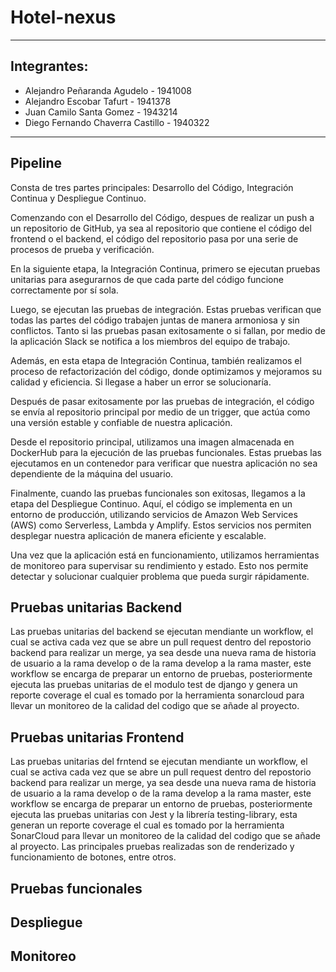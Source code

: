 # Hotel-nexus

***
## Integrantes: 
  * Alejandro Peñaranda Agudelo - 1941008
  * Alejandro Escobar Tafurt - 1941378
  * Juan Camilo Santa Gomez - 1943214
  * Diego Fernando Chaverra Castillo - 1940322
***
## Pipeline

Consta de tres partes principales: Desarrollo del Código, Integración Continua y Despliegue Continuo. 

Comenzando con el Desarrollo del Código, despues de realizar un push a un repositorio de GitHub, ya sea al repositorio que  contiene el código del frontend o el backend, el código del repositorio pasa por una serie de procesos de prueba y verificación.

En la siguiente etapa, la Integración Continua, primero se ejecutan pruebas unitarias para asegurarnos de que cada parte del código funcione correctamente por sí sola. 

Luego, se ejecutan las pruebas de integración. Estas pruebas verifican que todas las partes del código trabajen juntas de manera armoniosa y sin conflictos. Tanto si las pruebas pasan exitosamente o si fallan, por medio de la aplicación Slack se notifica a los miembros del equipo de trabajo.

Además, en esta etapa de Integración Continua, también realizamos el proceso de refactorización del código, donde optimizamos y mejoramos su calidad y eficiencia. Si llegase a haber un error se solucionaría.

Después de pasar exitosamente por las pruebas de integración, el código se envía al repositorio principal por medio de un trigger, que actúa como una versión estable y confiable de nuestra aplicación.

Desde el repositorio principal, utilizamos una imagen almacenada en DockerHub para la ejecución de las pruebas funcionales. Estas pruebas las ejecutamos en un contenedor para verificar que nuestra aplicación no sea dependiente de la máquina del usuario.

Finalmente, cuando las pruebas funcionales son exitosas, llegamos a la etapa del Despliegue Continuo.  Aquí, el código se implementa en un entorno de producción, utilizando servicios de Amazon Web Services (AWS) como Serverless, Lambda y Amplify. Estos servicios nos permiten desplegar nuestra aplicación de manera eficiente y escalable.

Una vez que la aplicación está en funcionamiento, utilizamos herramientas de monitoreo para supervisar su rendimiento y estado. Esto nos permite detectar y solucionar cualquier problema que pueda surgir rápidamente.

## Pruebas unitarias Backend

Las pruebas unitarias del backend se ejecutan mendiante un workflow, el cual se activa cada vez que se abre un pull request dentro del repostorio backend para realizar un merge, ya sea desde una nueva rama de historia
de usuario a la rama develop o de la rama develop a la rama master, este workflow se encarga de preparar un entorno de pruebas, posteriormente ejecuta las pruebas unitarias de el modulo test de django y genera un reporte
coverage el cual es tomado por la herramienta sonarcloud para llevar un monitoreo de la calidad del codigo que se añade al proyecto.

## Pruebas unitarias Frontend

Las pruebas unitarias del frntend se ejecutan mendiante un workflow, el cual se activa cada vez que se abre un pull request dentro del repostorio backend para realizar un merge, ya sea desde una nueva rama de historia
de usuario a la rama develop o de la rama develop a la rama master, este workflow se encarga de preparar un entorno de pruebas, posteriormente ejecuta las pruebas unitarias con Jest y la librería testing-library, esta generan un reporte
coverage el cual es tomado por la herramienta SonarCloud para llevar un monitoreo de la calidad del codigo que se añade al proyecto.
Las principales pruebas realizadas son de renderizado y funcionamiento de botones, entre otros.

## Pruebas funcionales

## Despliegue

## Monitoreo

